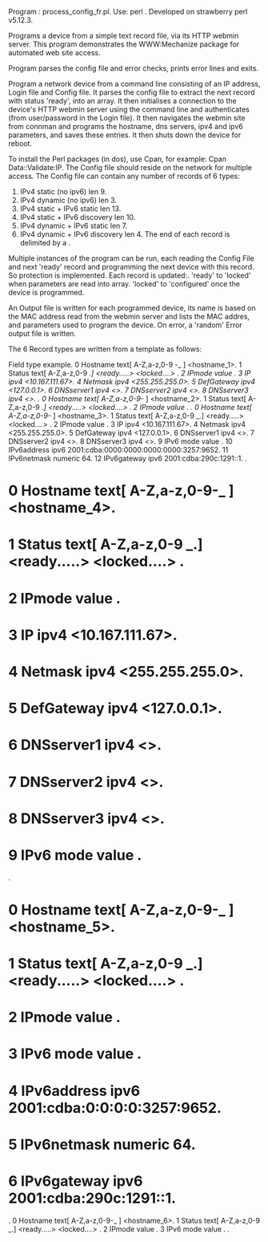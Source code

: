 Program : process_config_fr.pl.
Use: perl <ip address> <password login file> <config file>.
Developed on strawberry perl v5.12.3.

Programs a device from a simple text record file, via its HTTP webmin server.
This program demonstrates the WWW:Mechanize package for automated web site access.

Program parses the config file and error checks, prints error lines and exits.

Program a network device from a command line consisting of an IP address, Login file and Config file.
It parses the config file to extract the next record with status 'ready', into an array. 
It then initialises a connection to the device's HTTP webmin server using the command line <ip address> 
and authenticates (from user/password in the Login file).
It then navigates the webmin site from connman and programs the hostname, dns servers, 
ipv4 and ipv6 parameters, and saves these entries. It then shuts down the device for reboot.

To install the Perl packages (in dos), use Cpan, for example: Cpan Data::Validate:IP.
The Config file should reside on the network for multiple access.
The Config file can contain any number of records of 6 types:
1) IPv4 static  (no ipv6)  len 9.
2) IPv4 dynamic (no ipv6)  len 3.
3) IPv4 static + IPv6 static len 13.
4) IPv4 static + IPv6 discovery len 10.
5) IPv4 dynamic + IPv6 static len 7.
6) IPv4 dynamic + IPv6 discovery len 4.
The end of each record is delimited by a <space>.

Multiple instances of the program can be run, each reading the Config File
and next 'ready' record and programming the next device with this record. 
So protection is implemented. Each record is updated:.
   'ready' to 'locked' when parameters are read into array.
   'locked' to 'configured' once the device is programmed.

An Output file is written for each programmed device, its name is based on the 
MAC address read from the webmin server and lists the MAC addres, and parameters
used to program the device. On error, a 'random' Error output file is written.

The 6 Record types are written from a template as follows:

  Field      type                    example.
0 Hostname   text[ A-Z,a-z,0-9 -_ ]  <hostname_1>.
1 Status     text[ A-Z,a-z,0-9 _.]   <ready.....> <locked....> <configured>.
2 IPmode     value                   <static>.
3 IP         ipv4                    <10.167.111.67>.
4 Netmask    ipv4                    <255.255.255.0>.
5 DefGateway ipv4                    <127.0.0.1>.
6 DNSserver1 ipv4                    <>.
7 DNSserver2 ipv4                    <>.
8 DNSserver3 ipv4                    <>.
<space>.
0 Hostname   text[ A-Z,a-z,0-9-_ ]   <hostname_2>.
1 Status     text[ A-Z,a-z,0-9 _.]   <ready.....> <locked....> <configured>.
2 IPmode     value                   <dynamic>.
<space>.
0 Hostname   text[ A-Z,a-z,0-9-_ ]   <hostname_3>.
1 Status     text[ A-Z,a-z,0-9 _.]   <ready.....> <locked....> <configured>.
2 IPmode     value                   <static>.
3 IP         ipv4                    <10.167.111.67>.
4 Netmask    ipv4                    <255.255.255.0>.
5 DefGateway ipv4                    <127.0.0.1>.
6 DNSserver1 ipv4                    <>. 
7 DNSserver2 ipv4                    <>.
8 DNSserver3 ipv4                    <>.
9 IPv6 mode  value                   <static>.
10 IPv6address ipv6                  2001:cdba:0000:0000:0000:0000:3257:9652.
11 IPv6netmask numeric               64.
12 IPv6gateway ipv6                  2001:cdba:290c:1291::1.
<space>.
# 0 Hostname   text[ A-Z,a-z,0-9-_ ]   <hostname_4>.
# 1 Status     text[ A-Z,a-z,0-9 _.]   <ready.....> <locked....> <configured>.
# 2 IPmode     value                   <static>.
# 3 IP         ipv4                    <10.167.111.67>.
# 4 Netmask    ipv4                    <255.255.255.0>.
# 5 DefGateway ipv4                    <127.0.0.1>.
# 6 DNSserver1 ipv4                    <>.
# 7 DNSserver2 ipv4                    <>.
# 8 DNSserver3 ipv4                    <>.
# 9 IPv6 mode  value                   <discovery>.
<space>.                  
# 0 Hostname   text[ A-Z,a-z,0-9-_ ]   <hostname_5>.
# 1 Status     text[ A-Z,a-z,0-9 _.]   <ready.....> <locked....> <configured>.
# 2 IPmode     value                   <dynamic>.
# 3 IPv6 mode  value                   <static>.
# 4 IPv6address ipv6                   2001:cdba:0:0:0:0:3257:9652.
# 5 IPv6netmask numeric                64.
# 6 IPv6gateway ipv6                   2001:cdba:290c:1291::1.
<space>.
0 Hostname   text[ A-Z,a-z,0-9-_ ]   <hostname_6>.
1 Status     text[ A-Z,a-z,0-9 _.]   <ready.....> <locked....> <configured>.
2 IPmode     value                   <dynamic>.
3 IPv6 mode  value                   <discovery>.
<end>.

